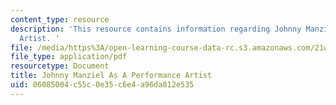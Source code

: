```yaml
---
content_type: resource
description: 'This resource contains information regarding Johnny Manziel As A Performance
  Artist. '
file: /media/https%3A/open-learning-course-data-rc.s3.amazonaws.com/21w-015-writing-and-rhetoric-writing-about-sports-fall-2013/06085004c55c0e35c6e4a96da812e535_MIT21W_015F13_ChoffTSyFin3.pdf
file_type: application/pdf
resourcetype: Document
title: Johnny Manziel As A Performance Artist
uid: 06085004-c55c-0e35-c6e4-a96da812e535
---
```

